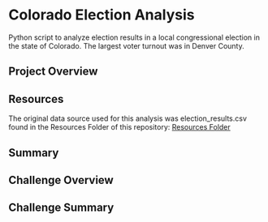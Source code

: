 # Colorado Election Analysis
  Python script to analyze election results in a local congressional election in the state of Colorado. The largest voter turnout was in Denver County.  
  
## Project Overview

## Resources
 The original data source used for this analysis was election_results.csv found in the Resources Folder of this repository: [Resources Folder](https://github.com/JonathanBrown003/Election_Analysis/tree/main/Resources) 
 
 
## Summary

## Challenge Overview

## Challenge Summary
